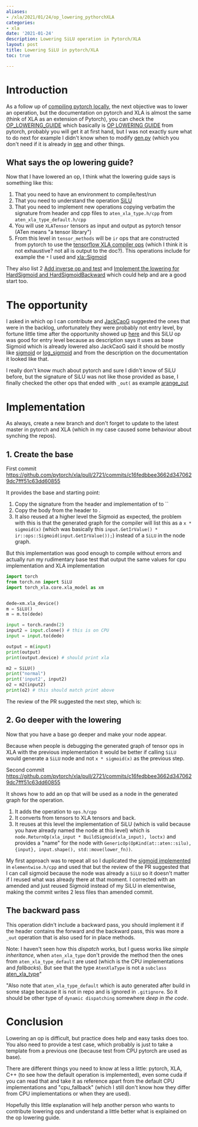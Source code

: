 ```yaml
---
aliases:
- /xla/2021/01/24/op_lowering_pythorchXLA
categories:
- xla
date: '2021-01-24'
description: Lowering SiLU operation in Pytorch/XLA
layout: post
title: Lowering SiLU in pytorch/XLA
toc: true

---
```


# Introduction

As a follow up of [compiling pytorch locally](https://tyoc213.github.io/blog/xla/fastai/2020/11/28/compiling-xla-locally.html), the next objective was to lower an operation, but the documentation on pytorch and XLA is almost the same (think of XLA as an extension of Pytorch), you can check the [OP_LOWERING_GUIDE](https://github.com/pytorch/xla/blob/master/OP_LOWERING_GUIDE.md) which basically is [OP LOWERING GUIDE](https://pytorch.org/xla/release/1.7/index.html#op-lowering-guide) from pytorch, probably you will get it at first hand, but I was not exactly sure what to do next for example I didn't know when to modify [gen.py](https://github.com/pytorch/xla/blob/master/scripts/gen.py) (which you don't need if it is already in [see](https://github.com/pytorch/xla/issues/2717#issuecomment-755007143) and other things.

## What says the op lowering guide?

Now that I have lowered an op, I think what the lowering guide says is something like this:

1. That you need to have an environment to compile/test/run
2. That you need to understand the operation [SiLU](https://pytorch.org/docs/stable/generated/torch.nn.SiLU.html)
3. That you need to implement new operations copying verbatim the signature from header and cpp files to `aten_xla_type.h/cpp` from `aten_xla_type_default.h/cpp`
4. You will use `XLATensor` tensors as input and output as pytorch tensor (ATen means "a tensor library")
5. From this level in `tensor_methods` will be `ir` ops that are constructed from pytorch to use the [tensorflow XLA compiler ops](https://www.tensorflow.org/xla/operation_semantics) (which I think it is not exhaustive? not all is output to the doc?). This operations include for example the `*` I used and [xla::Sigmoid](https://github.com/pytorch/xla/blob/3eaee46ef679cc6a0f1f694bd0a007dbfd09c51b/torch_xla/csrc/elementwise.cpp#L176-L181)

They also list 2 [Add inverse op and test](https://github.com/pytorch/xla/pull/1592) and [Implement the lowering for HardSigmoid and HardSigmoidBackward](https://github.com/pytorch/xla/pull/1940) which could help and are a good start too.

# The opportunity

I asked in which op I can contribute and [JackCaoG](https://github.com/JackCaoG) suggested the ones that were in the backlog, unfortunately they were probably not entry level, by fortune little time after the opportunity showed up  [here](https://github.com/pytorch/xla/issues/2717) and this SiLU op was good for entry level because as description says it uses as base Sigmoid which is already lowered also JackCaoG said it should be mostly like [sigmoid](https://github.com/pytorch/xla/blob/1a56d70a9a48446536912d80c6f929519453258e/torch_xla/csrc/tensor_methods.cpp#L2352-L2364) or [log_sigmoid](https://github.com/pytorch/xla/blob/1a56d70a9a48446536912d80c6f929519453258e/torch_xla/csrc/tensor_methods.cpp#L1590-L1602)  and from the description on the documentation it looked like that.

I really don't know much about pytorch and sure I didn't know of SiLU before, but the signature of SiLU was not like those provided as base, I finally checked the other ops that ended with `_out(` as example [arange_out](https://github.com/pytorch/xla/blob/1a56d70a9a48446536912d80c6f929519453258e/torch_xla/csrc/aten_xla_type.cpp#L566-L572)

# Implementation

As always, create a new branch and don't forget to update to the latest master in pytorch and XLA (which in my case caused some behaviour about synching the repos).

## 1. Create the base

First commit https://github.com/pytorch/xla/pull/2721/commits/c16fedbbee3662d3470629dc7fff51c63dd60855

It provides the base and starting point:

1. Copy the signature from the header and implementation of to ``
2. Copy the body from the header to .
3. It also reused at a higher level the Sigmoid as expected, the problem with this is that the generated graph for the compiler will list this as a `x * sigmoid(x)` (which was basically this `input.GetIrValue() * ir::ops::Sigmoid(input.GetIrValue());`) instead of a `SiLU` in the node graph.

But this implementation was good enough to compile without errors and actually run my rudimentary base test that output the same values for cpu implementation and XLA implementation

```python
import torch
from torch.nn import SiLU
import torch_xla.core.xla_model as xm


dede=xm.xla_device()
m = SiLU()
m = m.to(dede)

input = torch.randn(2)
input2 = input.clone() # this is on CPU
input = input.to(dede)

output = m(input)
print(output)
print(output.device) # should print xla

m2 = SiLU()
print("normal")
print('input2', input2)
o2 = m2(input2)
print(o2) # this should match print above
```

The review of the PR suggested the next step, which is:


## 2. Go deeper with the lowering

Now that you have a base go deeper and make your node appear.

Because when people is debugging the generated graph of tensor ops in XLA with the previous implementation it would be better if calling `SiLU` would generate a `SiLU` node and not `x * sigmoid(x)` as the previous step.

Second commit https://github.com/pytorch/xla/pull/2721/commits/c16fedbbee3662d3470629dc7fff51c63dd60855


It shows how to add an op that will be used as a node in the generated graph for the operation.

1. It adds the operation to `ops.h/cpp`
2. It converts from tensors to XLA tensors and back.
3. It reuses at this level the implementation of SiLU (which is valid because you have already named the node at this level) which is `node.ReturnOp(xla_input * BuildSigmoid(xla_input), loctx)` and provides a "name" for the node with `GenericOp(OpKind(at::aten::silu), {input}, input.shape(), std::move(lower_fn))`.

My first approach was to repeat all so I duplicated the [sigmoid implemented](https://github.com/pytorch/xla/blob/3eaee46ef679cc6a0f1f694bd0a007dbfd09c51b/torch_xla/csrc/elementwise.cpp#L176-L181) in `elementwise.h/cpp`  and used that but the review of the PR suggested that I can call sigmoid because the node was already a `SiLU` so it doesn't matter if I reused what was already there at that moment. I corrected with an amended and just reused Sigmoid instead of my SiLU in elementwise, making the commit writes 2 less files than amended commit.

## The backward pass

This operation didn't include a backward pass, you should implement it if the header contains the forward and the backward pass, this was more a `_out` operation that is also used for in place methods.

Note: I haven't seen how this *dispatch* works, but I guess works like *simple inheritance*, when `aten_xla_type` don't provide the method then the ones from `aten_xla_type_default` are used (which is the CPU implementations and *fallbacks*). But see that the type `AtenXlaType` is not a `subclass` [aten_xla_type](https://github.com/pytorch/xla/blob/master/torch_xla/csrc/aten_xla_type.cpp#L26-L30)"

"Also note that `aten_xla_type_default` which is auto generated after build in some stage because it is not in repo and is ignored in `.gitignore`. So it should be other type of `dynamic dispatching` somewhere *deep in the code*.


# Conclusion

Lowering an op is difficult, but practice does help and easy tasks does too. You also need to provide a test case, which probably is just to take a template from a previous one (because test from CPU pytorch are used as base).

There are different things you need to know at less a little: pytorch, XLA, C++ (to see how the default operation is implemented), even some cuda if you can read that and take it as reference apart from the default CPU implementations and "cpu_fallback" (which I still don't know how they differ from CPU implementations or when they are used).

Hopefully this little explanation will help another person who wants to contribute lowering ops and understand a little better what is explained on the op lowering guide.